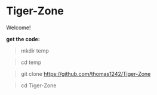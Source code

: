 # Tiger-Zone

Welcome!

**get the code:**

> mkdir temp

> cd temp

> git clone https://github.com/thomas1242/Tiger-Zone

> cd Tiger-Zone


